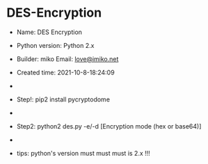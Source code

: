 # DES-Encryption
- Name: DES Encryption
- Python version: Python 2.x
- Builder: miko
Email: love@imiko.net
- Created time: 2021-10-8-18:24:09
- 
- Step!: pip2 install pycryptodome
- 
- Step2: python2 des.py -e/-d <key> <data> [Encryption mode (hex or base64)]

- 
- tips: python's version must must must is 2.x !!!

